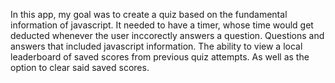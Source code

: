 In this app, my goal was to create a quiz based on the fundamental information of javascript. It needed to have a timer, whose time would get deducted whenever the user inccorectly answers a question. Questions and answers that included javascript information. The ability to view a local leaderboard of saved scores from previous quiz attempts. As well as the option to clear said saved scores. 